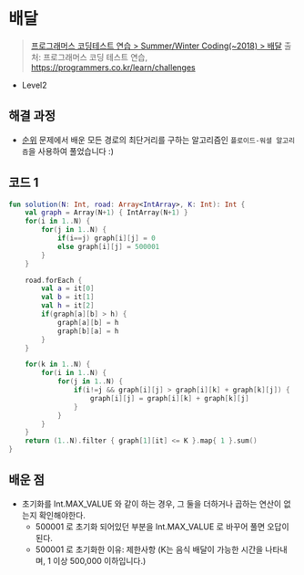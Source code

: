# 배달

> [프로그래머스 코딩테스트 연습 > Summer/Winter Coding(~2018) > 배달](https://programmers.co.kr/learn/courses/30/lessons/12978)
> 출처: 프로그래머스 코딩 테스트 연습, https://programmers.co.kr/learn/challenges

- Level2

## 해결 과정

- [순위](/programmers/그래프/순위.md) 문제에서 배운 모든 경로의 최단거리를 구하는 알고리즘인 `플로이드-워셜 알고리즘`을 사용하여 풀었습니다 :)

## 코드 1

```kotlin
fun solution(N: Int, road: Array<IntArray>, K: Int): Int {
    val graph = Array(N+1) { IntArray(N+1) }
    for(i in 1..N) {
        for(j in 1..N) {
            if(i==j) graph[i][j] = 0
            else graph[i][j] = 500001
        }
    }

    road.forEach {
        val a = it[0]
        val b = it[1]
        val h = it[2]
        if(graph[a][b] > h) {
            graph[a][b] = h
            graph[b][a] = h
        }
    }

    for(k in 1..N) {
        for(i in 1..N) {
            for(j in 1..N) {
                if(i!=j && graph[i][j] > graph[i][k] + graph[k][j]) {
                    graph[i][j] = graph[i][k] + graph[k][j]
                }
            }
        }
    }
    return (1..N).filter { graph[1][it] <= K }.map{ 1 }.sum()    
}
```

## 배운 점
- 초기화를 Int.MAX_VALUE 와 같이 하는 경우, 그 둘을 더하거나 곱하는 연산이 없는지 확인해야한다.
    - 500001 로 초기화 되어있던 부분을 Int.MAX_VALUE 로 바꾸어 풀면 오답이 된다.
    - 500001 로 초기화한 이유: 제한사항 (K는 음식 배달이 가능한 시간을 나타내며, 1 이상 500,000 이하입니다.)
